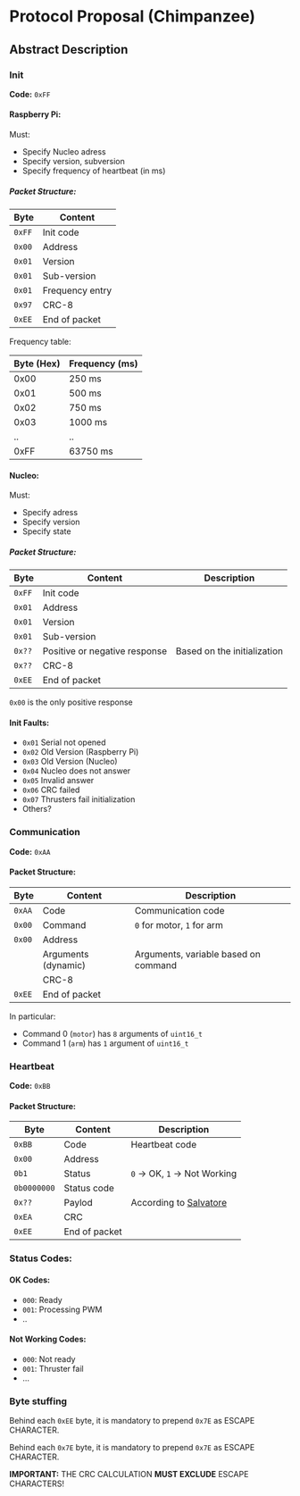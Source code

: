 # Protocol Proposal (Chimpanzee)

## Abstract Description

### Init
**Code:** `0xFF`

####  Raspberry Pi:
Must:
- Specify Nucleo adress
- Specify version, subversion
- Specify frequency of heartbeat (in ms)



##### Packet Structure:
| Byte  | Content           |
|-------|-------------------|
| `0xFF`| Init code          |                                           
| `0x00`| Address            |                                           
| `0x01`| Version            |                                           
| `0x01`| Sub-version        |                                          
| `0x01` | Frequency entry | 
| `0x97` | CRC-8 |
| `0xEE` | End of packet |

Frequency table:

| Byte (Hex) | Frequency (ms) |
|------------|----------------|
| 0x00       | 250 ms         |
| 0x01       | 500 ms         |
| 0x02       | 750 ms         |
| 0x03       | 1000 ms        |
| .. | .. |
| 0xFF | 63750 ms| 


#### Nucleo:
Must:
- Specify adress
- Specify version
- Specify state

##### Packet Structure:
| Byte  | Content           | Description                               |
|-------|-------------------|-------------------------------------------|
| `0xFF`| Init code          |                                           |
| `0x01`| Address            |                                           |
| `0x01`| Version            |                                           |
| `0x01`| Sub-version        |                                           |
| `0x??`| Positive or negative response | Based on the initialization    |
| `0x??` | CRC-8|
| `0xEE` | End of packet |

`0x00` is the only positive response

#### Init Faults:
- `0x01` Serial not opened 
- `0x02` Old Version (Raspberry Pi)
- `0x03` Old Version (Nucleo)
- `0x04` Nucleo does not answer
- `0x05` Invalid answer
- `0x06` CRC failed
- `0x07` Thrusters fail initialization
- Others?

### Communication
**Code:** `0xAA`

#### Packet Structure:
| Byte  | Content           | Description                               |
|-------|-------------------|-------------------------------------------|
| `0xAA`| Code              | Communication code                       |
| `0x00`| Command           | `0` for motor, `1` for arm                |
| `0x00`| Address           |                                           |
| | Arguments (dynamic)| Arguments, variable based on command     |
| | CRC-8    |                     |
| `0xEE`| End of packet     |                                           |

In particular:
- Command 0 (`motor`) has `8` arguments of `uint16_t` 
- Command 1 (`arm`) has `1` argument of `uint16_t` 

### Heartbeat
**Code:** `0xBB`

#### Packet Structure:
| Byte     | Content           | Description                               |
|----------|-------------------|-------------------------------------------|
| `0xBB`   | Code              | Heartbeat code                            |
| `0x00` | Address           |                                           |
| `0b1`  | Status            | `0` -> OK, `1` -> Not Working             |
| `0b0000000`  | Status code       |                                           |
| `0x??`| Paylod| According to [Salvatore](https://github.com/Realshoresupply)|
| `0xEA` | CRC | | 
| `0xEE` | End of packet |

### Status Codes:
#### OK Codes:
- `000`: Ready
- `001`: Processing PWM
- ..

#### Not Working Codes:
- `000`: Not ready
- `001`: Thruster fail
- ...


### Byte stuffing
Behind each `0xEE` byte, it is mandatory to prepend `0x7E` as ESCAPE CHARACTER.

Behind each `0x7E` byte, it is mandatory to prepend `0x7E` as ESCAPE CHARACTER.

**IMPORTANT:** THE CRC CALCULATION **MUST EXCLUDE** ESCAPE CHARACTERS! 